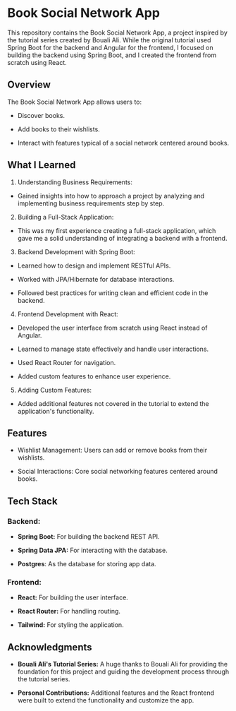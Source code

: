 # Book Social Network App

This repository contains the Book Social Network App, a project inspired by the tutorial series created by Bouali Ali. While the original tutorial used Spring Boot for the backend and Angular for the frontend, I focused on building the backend using Spring Boot, and I created the frontend from scratch using React.

## Overview

The Book Social Network App allows users to:

- Discover books.

- Add books to their wishlists.

- Interact with features typical of a social network centered around books.

## What I Learned

1. Understanding Business Requirements:

- Gained insights into how to approach a project by analyzing and implementing business requirements step by step.

2. Building a Full-Stack Application:

- This was my first experience creating a full-stack application, which gave me a solid understanding of integrating a backend with a frontend.

3. Backend Development with Spring Boot:

- Learned how to design and implement RESTful APIs.

- Worked with JPA/Hibernate for database interactions.

- Followed best practices for writing clean and efficient code in the backend.

4. Frontend Development with React:

- Developed the user interface from scratch using React instead of Angular.

- Learned to manage state effectively and handle user interactions.

- Used React Router for navigation.

- Added custom features to enhance user experience.

5. Adding Custom Features:

- Added additional features not covered in the tutorial to extend the application's functionality.

## Features

- Wishlist Management: Users can add or remove books from their wishlists.

- Social Interactions: Core social networking features centered around books.

## Tech Stack

### Backend:

- <b>Spring Boot:</b> For building the backend REST API.

- <b>Spring Data JPA:</B> For interacting with the database.

- <b>Postgres</b>: As the database for storing app data.

### Frontend:

- <b>React:</b> For building the user interface.

- <b>React Router:</b> For handling routing.

- <b>Tailwind:</b> For styling the application.

## Acknowledgments

- <b>Bouali Ali's Tutorial Series:</b> A huge thanks to Bouali Ali for providing the foundation for this project and guiding the development process through the tutorial series.

- <b>Personal Contributions:</b> Additional features and the React frontend were built to extend the functionality and customize the app.

